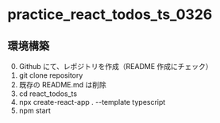 # practice_react_todos_ts_0326

## 環境構築

0. Github にて、レポジトリを作成（README 作成にチェック）
1. git clone repository
2. 既存の README.md は削除
3. cd react_todos_ts
4. npx create-react-app . --template typescript
5. npm start
